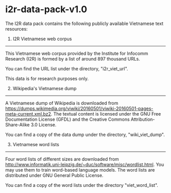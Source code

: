# i2r-data-pack-v1.0

The I2R data pack contains the following publicly available Vietnamese text resources:


1. I2R Vietnamese web corpus
----------------------------

This Vietnamese web corpus provided by the Institute for Infocomm Research (I2R) is formed by a list of around 897 thousand URLs.

You can find the URL list under the directory, "i2r_viet_url".

This data is for research purposes only.


2. Wikipedia's Vietnamese dump
------------------------------

A Vietnamese dump of Wikipedia is downloaded from https://dumps.wikimedia.org/viwiki/20160501/viwiki-20160501-pages-meta-current.xml.bz2. 
The textual content is licensed under the GNU Free Documentation License (GFDL) and the Creative Commons Attribution-Share-Alike 3.0 License.

You can find a copy of the data dump under the directory, "wiki_viet_dump".


3. Vietnamese word lists
------------------------

Four word lists of different sizes are downloaded from http://www.informatik.uni-leipzig.de/~duc/software/misc/wordlist.html. 
You may use them to train word-based language models. The word lists are distributed under GNU General Public License. 

You can find a copy of the word lists under the directory "viet_word_list".
